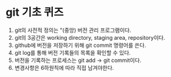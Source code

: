 # git 기초 퀴즈
1. git의 사전적 정의는 "(중앙) 버전 관리 프로그램이다.
2. git의 3공간은 working directory, staging area, repository이다. 
3. github에 버전을 저장하기 위해 git commit 명령어를 쓴다.
4. git log를 통해 버전 기록들의 목록을 확인할 수 있다.
5. 버전을 기록하는 프로세스는 git add -> git commit이다.
6. 변경사항은 6하원칙에 따라 직접 남겨야한다. 